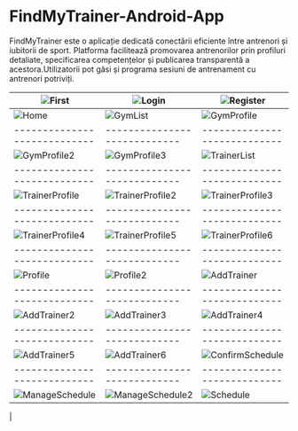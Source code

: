 # FindMyTrainer-Android-App
FindMyTrainer este o aplicație dedicată conectării eficiente între antrenori și iubitorii de sport. Platforma facilitează promovarea antrenorilor prin profiluri detaliate, specificarea competențelor și publicarea transparentă a acestora.Utilizatorii pot găsi și programa sesiuni de antrenament cu antrenori potriviți.

|![First](https://github.com/user-attachments/assets/91481bfc-bfd9-4ec3-867f-c66e9be58836) | ![Login](https://github.com/user-attachments/assets/3a61ddc5-890d-4c03-96ef-7776002d07fe) | ![Register](https://github.com/user-attachments/assets/8676c2d6-5b45-47db-9c00-299325dec48d) |
|----------------------------|----------------------------|----------------------------|
| ![Home](https://github.com/user-attachments/assets/9d128065-cc9e-42ad-86bc-c8193e2677bb)  | ![GymList](https://github.com/user-attachments/assets/dab6c61a-ff65-415d-bb63-2844db433dfa) | ![GymProfile](https://github.com/user-attachments/assets/2a0c8d59-1659-4525-9e8c-5a8e73815168)|
|----------------------------|----------------------------|----------------------------|
| ![GymProfile2](https://github.com/user-attachments/assets/3886f5d0-38fe-46da-9525-a22c50166076)  |![GymProfile3](https://github.com/user-attachments/assets/6ba66080-a257-4a9a-8b4d-9c4a45b8b066) | ![TrainerList](https://github.com/user-attachments/assets/471d46cb-6cbf-4498-9269-a102b4db22de)|
|----------------------------|----------------------------|----------------------------|
| ![TrainerProfile](https://github.com/user-attachments/assets/f8750076-4f4d-4ae1-a1fd-1993e00ca807)  |![TrainerProfile2](https://github.com/user-attachments/assets/b737f55f-38ec-49d5-9bd6-0c34862121f4) | ![TrainerProfile3](https://github.com/user-attachments/assets/1a908676-fa6b-45ac-9a44-fba551fec9d9)|
|----------------------------|----------------------------|----------------------------|
| ![TrainerProfile4](https://github.com/user-attachments/assets/9ef80f20-f426-407a-9f21-8bde6dd6c17c)  | ![TrainerProfile5](https://github.com/user-attachments/assets/b5664872-9c40-42eb-861b-9c794cc467d9) | ![TrainerProfile6](https://github.com/user-attachments/assets/6ca68cb5-16aa-4bc1-88ca-78b1369a1fc6)|
|----------------------------|----------------------------|----------------------------|
| ![Profile](https://github.com/user-attachments/assets/a0a9723e-77a5-481b-866b-7237b838df78) | ![Profile2](https://github.com/user-attachments/assets/3c34eaf4-1ff5-4f28-a92e-ef07ac541a17) | ![AddTrainer](https://github.com/user-attachments/assets/ec3026e3-6d6f-4c32-a26e-b568e5c76ff5)|
|----------------------------|----------------------------|----------------------------|
| ![AddTrainer2](https://github.com/user-attachments/assets/d2e6417e-96a0-43db-8ed9-7d12cf54ae6f) | ![AddTrainer3](https://github.com/user-attachments/assets/bcca7110-93ba-4d96-849f-9f5396314033) |![AddTrainer4](https://github.com/user-attachments/assets/57adb57c-93b2-4ed7-ab41-c01a76365d2a)|
|----------------------------|----------------------------|----------------------------|
| ![AddTrainer5](https://github.com/user-attachments/assets/8ee1b53b-061f-4731-a251-09ba0fd9fbf3) | ![AddTrainer6](https://github.com/user-attachments/assets/f6e5e49b-ad06-40f5-9cc2-fd0594aa703a) |![ConfirmSchedule](https://github.com/user-attachments/assets/10d94202-c019-4b31-95a7-e20e1802ce5b)|
|----------------------------|----------------------------|----------------------------|
|![ManageSchedule](https://github.com/user-attachments/assets/bfc08681-b9a4-4ebb-b011-9930b7cbf9ff) | ![ManageSchedule2](https://github.com/user-attachments/assets/c9b2a0c6-258f-4850-a488-ca39b15af242) |![Schedule](https://github.com/user-attachments/assets/833d95dc-127a-400b-91d5-27f362a95301)
|

























